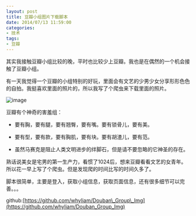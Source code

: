 ```yaml
---
layout: post
title: 豆瓣小组图片下载脚本
date: 2014/07/13 11:59:00
categories:
- 技术
tags:
- 豆瓣
---
```


其实我接触豆瓣小组比较的晚，平时也比较少上豆瓣。我也是在偶然的一个机会接触了豆瓣小组。

有一天我觉得一个豆瓣的小组特别的好玩，里面会有文艺的少男少女分享形形色色的自拍。我挺喜欢里面的照片的，所以我写了个爬虫来下载里面的照片。

![image](http://pics.naaln.com/blog/2019-05-14-123519.jpg-basicBlog)

豆瓣有个神奇的害羞组：

* 要有胸，要有腿，要有翘臀，要有嘴。要有锁骨儿，要有美。

* 要有型，要有款，要有胸肌，要有块。要有胡渣儿，要有范。

* 虽然马赛克是阻止人类文明进步的绊脚石，但是请不要忽略的它神圣的存在。

熟话说美女是宅男的第一生产力，看惯了1024后，想来豆瓣看看文艺的女青年。所以花一早上写了个爬虫。但是发现爬的时间比写的时间久多了。

脚本很简单，主要是登入，获取小组信息，获取页面信息，还有很多细节可以完善。。。

github:[https://github.com/whyliam/Douban\_Group\_Img](https://github.com/whyliam/Douban_Group_Img)